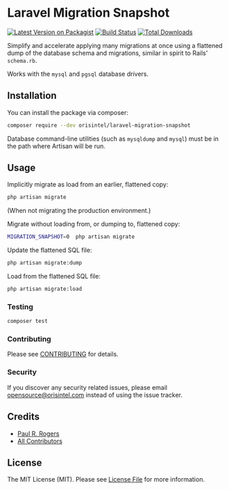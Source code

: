 # Laravel Migration Snapshot

[![Latest Version on Packagist](https://img.shields.io/packagist/v/orisintel/laravel-migration-snapshot.svg?style=flat-square)](https://packagist.org/packages/orisintel/laravel-migration-snapshot)
[![Build Status](https://img.shields.io/travis/orisintel/laravel-migration-snapshot/master.svg?style=flat-square)](https://travis-ci.org/orisintel/laravel-migration-snapshot)
[![Total Downloads](https://img.shields.io/packagist/dt/orisintel/laravel-migration-snapshot.svg?style=flat-square)](https://packagist.org/packages/orisintel/laravel-migration-snapshot)

Simplify and accelerate applying many migrations at once using a flattened dump
of the database schema and migrations, similar in spirit to Rails' `schema.rb`.

Works with the `mysql` and `pgsql` database drivers.

## Installation

You can install the package via composer:

``` bash
composer require --dev orisintel/laravel-migration-snapshot
```

Database command-line utilities (such as `mysqldump` and `mysql`) must be in the
path where Artisan will be run.

## Usage

Implicitly migrate as load from an earlier, flattened copy:
``` bash
php artisan migrate
```
(When not migrating the production environment.)

Migrate without loading from, or dumping to, flattened copy:
``` bash
MIGRATION_SNAPSHOT=0  php artisan migrate
```

Update the flattened SQL file:
``` bash
php artisan migrate:dump
```

Load from the flattened SQL file:
``` bash
php artisan migrate:load
```

### Testing

``` bash
composer test
```

### Contributing

Please see [CONTRIBUTING](CONTRIBUTING.md) for details.

### Security

If you discover any security related issues, please email
opensource@orisintel.com instead of using the issue tracker.

## Credits

- [Paul R. Rogers](https://github.com/paulrrogers)
- [All Contributors](../../contributors)

## License

The MIT License (MIT). Please see [License File](LICENSE.md) for more information.
